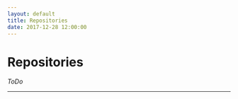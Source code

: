 ```yaml
---
layout: default
title: Repositories
date: 2017-12-28 12:00:00
---
```


# Repositories

*ToDo*

---

